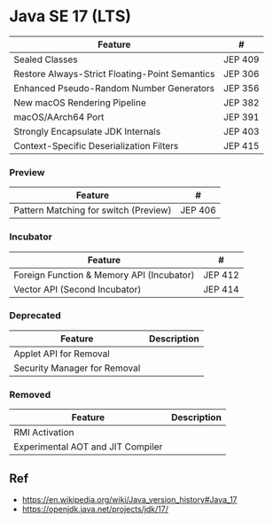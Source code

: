 # Java SE 17 (LTS)

Feature                                        | #
-----------------------------------------------|---------
Sealed Classes                                 | JEP 409
Restore Always-Strict Floating-Point Semantics | JEP 306
Enhanced Pseudo-Random Number Generators       | JEP 356
New macOS Rendering Pipeline                   | JEP 382
macOS/AArch64 Port                             | JEP 391
Strongly Encapsulate JDK Internals             | JEP 403
Context-Specific Deserialization Filters       | JEP 415

### Preview

Feature                                        | #
-----------------------------------------------|---------
Pattern Matching for switch (Preview)          | JEP 406

### Incubator

Feature                                        | #
-----------------------------------------------|---------
Foreign Function & Memory API (Incubator)      | JEP 412
Vector API (Second Incubator)                  | JEP 414

### Deprecated

Feature                          | Description
---------------------------------|-------------
Applet API for Removal           | 
Security Manager for Removal     | 

### Removed

Feature                           | Description
----------------------------------|-------------
RMI Activation                    | 
Experimental AOT and JIT Compiler | 

## Ref
* https://en.wikipedia.org/wiki/Java_version_history#Java_17
* https://openjdk.java.net/projects/jdk/17/
